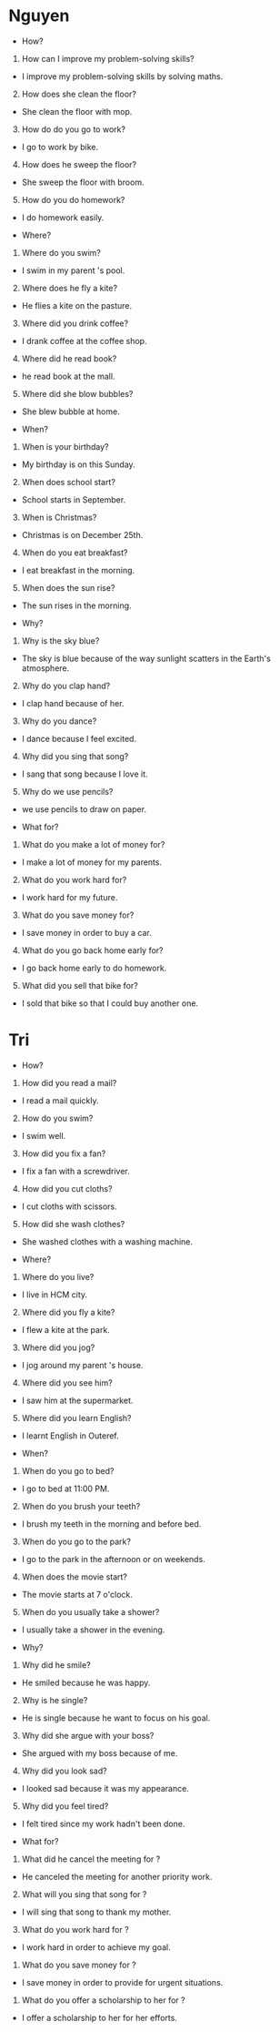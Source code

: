 # Nguyen
* How?
1. How can I improve my problem-solving skills?
- I improve my problem-solving skills by solving maths.
2. How does she clean the floor?
-  She clean the floor with mop.
3. How do do you go to work?
- I go to work by bike.
4. How does he sweep the floor?
- She sweep the floor with broom.
5. How do you do homework?
- I do homework easily.

* Where?
1. Where do you swim?
- I swim in my parent 's pool.
2. Where does he fly a kite?
-  He flies a kite on the pasture.
3. Where did you drink coffee?
- I drank coffee at the coffee shop.
4. Where did he read book?
- he read book at the mall.
5. Where did she blow bubbles?
- She blew bubble at home.

* When?
1. When is your birthday?
- My birthday is on this Sunday.
2. When does school start?
- School starts in September.
3. When is Christmas?
- Christmas is on December 25th.
4. When do you eat breakfast?
- I eat breakfast in the morning.
5. When does the sun rise?
- The sun rises in the morning.

* Why?
1. Why is the sky blue?
- The sky is blue because of the way sunlight scatters in the Earth's atmosphere.
2. Why do you clap hand?
- I clap hand because of her.
3. Why do you dance?
- I dance because I feel excited.
4. Why did you sing that song?
- I sang that song because I love it.
5. Why do we use pencils?
- we use pencils to draw on paper.

* What for?
1. What do you make a lot of money for?
- I make a lot of money for my parents.
2. What do you work hard for?
- I work hard for my future.
3. What do you save money for?
- I save money in order to buy a car.
4. What do you go back home early for?
- I go back home early to do homework.
5. What did you sell that bike for?
- I sold that bike so that I could buy another one. 


# Tri
* How?
1. How did you read a mail?
- I read a mail quickly.
2. How do you swim?
- I swim well.
3. How did you fix a fan?
- I fix a fan with a screwdriver.
4. How did you cut cloths?
- I cut cloths with scissors.
5. How did she wash clothes?
- She washed clothes with a washing machine.

* Where?
1. Where do you live?
- I live in HCM city.
2. Where did you fly a kite?
- I flew a kite at the park.
3. Where did you jog?
- I jog around my parent 's house.
4. Where did you see him?
- I saw him at the supermarket.
5. Where did you learn English?
- I learnt English in Outeref.

* When?
1. When do you go to bed?
- I go to bed at 11:00 PM.
2. When do you brush your teeth?
- I brush my teeth in the morning and before bed.
3. When do you go to the park?
- I go to the park in the afternoon or on weekends.
4. When does the movie start?
- The movie starts at 7 o'clock.
5. When do you usually take a shower?
- I usually take a shower in the evening.

* Why?
1. Why did he smile?
- He smiled because he was happy.
2. Why is he single?
-  He is single because he want to focus on his goal.
3. Why did she argue with your boss?
- She argued with my boss because of me.
4. Why did you look sad?
- I looked sad because it was my appearance.
5. Why did you feel tired?
- I felt tired since my work hadn't been done.

* What for?
1. What did he cancel the meeting for ?
- He canceled the meeting for another priority work.
2. What will you sing that song for ?
- I will sing that song to thank my mother.
3. What do you work hard for ?
-  I work hard in order to achieve my goal.
1. What do you save money for ?
-  I save money in order to provide for urgent situations.
1. What do you offer a scholarship to her for ?
-  I offer a scholarship to her for her efforts.


